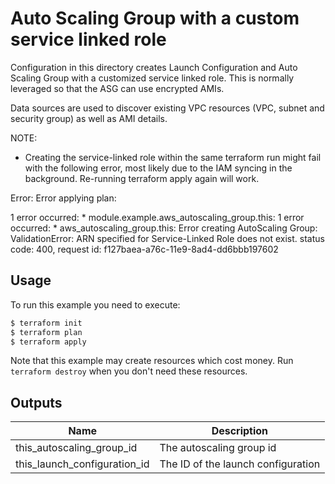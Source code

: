 # Auto Scaling Group with a custom service linked role

Configuration in this directory creates Launch Configuration and Auto Scaling Group 
with a customized service linked role. This is normally leveraged so that the ASG
can use encrypted AMIs.

Data sources are used to discover existing VPC resources (VPC, subnet and security group) as well as AMI details.

NOTE:

 - Creating the service-linked role within the same terraform run might fail with the 
   following error, most likely due to the IAM syncing in the background. Re-running terraform apply
   again will work.

Error: Error applying plan:

1 error occurred:
	* module.example.aws_autoscaling_group.this: 1 error occurred:
	* aws_autoscaling_group.this: Error creating AutoScaling Group: ValidationError: ARN specified for Service-Linked Role does not exist.
	status code: 400, request id: f127baea-a76c-11e9-8ad4-dd6bbb197602

## Usage

To run this example you need to execute:

```bash
$ terraform init
$ terraform plan
$ terraform apply
```

Note that this example may create resources which cost money. Run `terraform destroy` when you don't need these resources.

<!-- BEGINNING OF PRE-COMMIT-TERRAFORM DOCS HOOK -->
## Outputs

| Name | Description |
|------|-------------|
| this\_autoscaling\_group\_id | The autoscaling group id |
| this\_launch\_configuration\_id | The ID of the launch configuration |

<!-- END OF PRE-COMMIT-TERRAFORM DOCS HOOK -->
